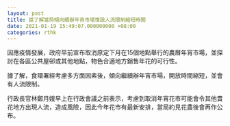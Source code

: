 ```yaml
---
layout: post
title: 據了解當局傾向續辦年宵市場惟設人流限制縮短時間
date: 2021-01-19 15:49:07.000000000 +08:00
categories: rthk
---
```


因應疫情發展，政府早前宣布取消原定下月在15個地點舉行的農曆年宵市場，並探討在各區公共屋邨或其他地點，物色合適地方銷售年花的可行性。

據了解，食環署經考慮多方面因素後，傾向繼續辦年宵市場，開放時間縮短，並會有人流限制。

行政長官林鄭月娥早上在行政會議之前表示，考慮到取消年宵花市可能會令其他賣花地方出現人流，造成風險，因此今年花市有最新安排，當局約見花農後會再作公布。
